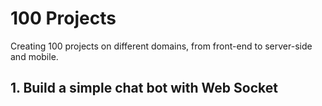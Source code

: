 # 100 Projects
Creating 100 projects on different domains, from front-end to server-side and mobile.

## 1. Build a simple chat bot with Web Socket
